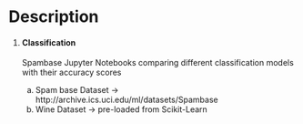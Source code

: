 # Description

<ol>
  <li><h4> Classification </h4></li>

  Spambase Jupyter Notebooks comparing different classification models with their accuracy scores 

  <ol type="a">
  <li> Spam base Dataset -> http://archive.ics.uci.edu/ml/datasets/Spambase
  <li> Wine Dataset -> pre-loaded from Scikit-Learn
  </ol>
  
</ol>
